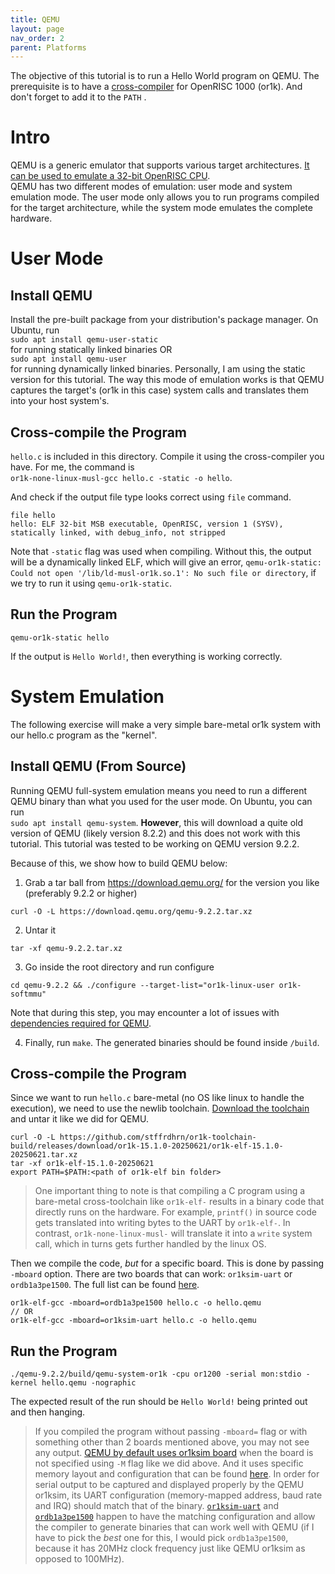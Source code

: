 ```yaml
---
title: QEMU
layout: page
nav_order: 2
parent: Platforms
---
```


The objective of this tutorial is to run a Hello World program on QEMU. The prerequisite is to have a [cross-compiler](https://openrisc.io/software) for OpenRISC 1000 (or1k). And don't forget to add it to the `PATH` .

# Intro
QEMU is a generic emulator that supports various target architectures. [It can be used to emulate a 32-bit OpenRISC CPU](https://www.qemu.org/docs/master/system/target-openrisc.html).\
QEMU has two different modes of emulation: user mode and system emulation mode. The user mode only allows you to run programs compiled for the target architecture, while the system mode emulates the complete hardware. 

# User Mode
## Install QEMU
Install the pre-built package from your distribution's package manager. On Ubuntu, run\
`sudo apt install qemu-user-static`  
for running statically linked binaries OR\
`sudo apt install qemu-user`  
for running dynamically linked binaries. Personally, I am using the static version for this tutorial.
The way this mode of emulation works is that QEMU captures the target's (or1k in this case) system calls and translates them into your host system's. 

## Cross-compile the Program
`hello.c` is included in this directory. Compile it using the cross-compiler you have. For me, the command is\
`or1k-none-linux-musl-gcc hello.c -static -o hello`.

And check if the output file type looks correct using `file` command.
```
file hello
hello: ELF 32-bit MSB executable, OpenRISC, version 1 (SYSV), statically linked, with debug_info, not stripped
```

Note that `-static` flag was used when compiling. Without this, the output will be a dynamically linked ELF, which will give an error, ```qemu-or1k-static: Could not open '/lib/ld-musl-or1k.so.1': No such file or directory```, if we try to run it using `qemu-or1k-static`.

## Run the Program
```
qemu-or1k-static hello
```
If the output is `Hello World!`, then everything is working correctly.

# System Emulation
The following exercise will make a very simple bare-metal or1k system with our hello.c program as the "kernel". 

## Install QEMU (From Source)
Running QEMU full-system emulation means you need to run a different QEMU binary than what you used for the user mode. On Ubuntu, you can run\
`sudo apt install qemu-system`. **However**, this will download a quite old version of QEMU (likely version 8.2.2) and this does not work with this tutorial. This tutorial was tested to be working on QEMU version 9.2.2.

Because of this, we show how to build QEMU below:
1. Grab a tar ball from https://download.qemu.org/ for the version you like (preferably 9.2.2 or higher)
```
curl -O -L https://download.qemu.org/qemu-9.2.2.tar.xz
```
2. Untar it
```
tar -xf qemu-9.2.2.tar.xz
```
3. Go inside the root directory and run configure
```
cd qemu-9.2.2 && ./configure --target-list="or1k-linux-user or1k-softmmu"
```

Note that during this step, you may encounter a lot of issues with [dependencies required for QEMU](https://www.qemu.org/docs/master/devel/build-environment.html#debian-ubuntu).

4. Finally, run `make`. The generated binaries should be found inside `/build`.

## Cross-compile the Program
Since we want to run `hello.c` bare-metal (no OS like linux to handle the execution), we need to use the newlib toolchain. [Download the toolchain](https://openrisc.io/software#newlib-toolchain) and untar it like we did for QEMU.
```
curl -O -L https://github.com/stffrdhrn/or1k-toolchain-build/releases/download/or1k-15.1.0-20250621/or1k-elf-15.1.0-20250621.tar.xz
tar -xf or1k-elf-15.1.0-20250621
export PATH=$PATH:<path of or1k-elf bin folder>
```
> One important thing to note is that compiling a C program using a bare-metal cross-toolchain like `or1k-elf-` results in a binary code that directly runs on the hardware. For example, `printf()` in source code gets translated into writing bytes to the UART by `or1k-elf-`. In contrast, `or1k-none-linux-musl-` will translate it into a `write` system call, which in turns gets further handled by the linux OS. 


Then we compile the code, *but* for a specific board. This is done by passing `-mboard` option. There are two boards that can work: `or1ksim-uart` or `ordb1a3pe1500`. The full list can be found [here](https://github.com/openrisc/newlib/tree/or1k/libgloss/or1k/boards).
```
or1k-elf-gcc -mboard=ordb1a3pe1500 hello.c -o hello.qemu
// OR
or1k-elf-gcc -mboard=or1ksim-uart hello.c -o hello.qemu
```

## Run the Program
```
./qemu-9.2.2/build/qemu-system-or1k -cpu or1200 -serial mon:stdio -kernel hello.qemu -nographic
```
The expected result of the run should be `Hello World!` being printed out and then hanging. 

> If you compiled the program without passing `-mboard=` flag or with something other than 2 boards mentioned above, you may not see any output. [QEMU by default uses or1ksim board](https://www.qemu.org/docs/master/system/target-openrisc.html#choosing-a-board-model) when the board is not specified using `-M` flag like we did above. And it uses specific memory layout and configuration that can be found [here](https://github.com/qemu/qemu/blob/master/hw/openrisc/openrisc_sim.c). In order for serial output to be captured and displayed properly by the QEMU or1ksim, its UART configuration (memory-mapped address, baud rate and IRQ) should match that of the binary. [`or1ksim-uart`](https://github.com/openrisc/newlib/blob/or1k/libgloss/or1k/boards/or1ksim-uart.S) and [`ordb1a3pe1500`](https://github.com/openrisc/newlib/blob/or1k/libgloss/or1k/boards/ordb1a3pe1500.S) happen to have the matching configuration and allow the compiler to generate binaries that can work well with QEMU (if I have to pick the _best_ one for this, I would pick `ordb1a3pe1500`, because it has 20MHz clock frequency just like QEMU or1ksim as opposed to 100MHz). 

